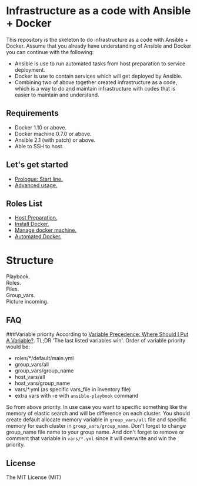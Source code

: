 
Infrastructure as a code with Ansible + Docker
==========================================================
This repository is the skeleton to do infrastructure as a code with Ansible + Docker. Assume that you already have understanding of Ansible and Docker you can continue with the following:

- Ansible is use to run automated tasks from host preparation to service deployment.
- Docker is use to contain services which will get deployed by Ansible.
- Combining two of above together created infrastructure as a code, which is a way to do and maintain infrastructure with codes that is easier to maintain and understand.


Requirements
----------------------------------------------------------
- Docker 1.10 or above.
- Docker machine 0.7.0 or above.
- Ansible 2.1 (with patch) or above.
- Able to SSH to host.

Let's get started
----------------------------------------------------------
- [Prologue: Start line.]()
- [Advanced usage.]()

Roles List
----------------------------------------------------------
- [Host Preparation.]()
- [Install Docker.]()
- [Manage docker machine.]()
- [Automated Docker.]()

Structure
==========================================================
Playbook. <br>
Roles. <br>
Files. <br>
Group_vars. <br>
Picture incoming.

FAQ
----------------------------------------------------------
###Variable priority
According to [Variable Precedence: Where Should I Put A Variable?](http://docs.ansible.com/ansible/playbooks_variables.html#variable-precedence-where-should-i-put-a-variable). TL;DR 'The last listed variables win'.
Order of variable priority would be:

- roles/*/default/main.yml
- group_vars/all
- group\_vars/group_name
- host_vars/all
- host\_vars/group_name
- vars/\*.yml (as specific vars_file in inventory file)
- extra vars with -e with `ansible-playbook` command

So from above priority. In use case you want to specific something like the memory of elastic search and will be difference on each cluster. You should create default allocate memory variable in `group_vars/all` file and specific memory for each cluster in `group_vars/group_name`. Don't forget to change group_name file name to your group name. And don't forget to remove or comment that variable in `vars/*.yml` since it will overwrite and win the priority.

License
----------------------------------------------------------
The MIT License (MIT)
